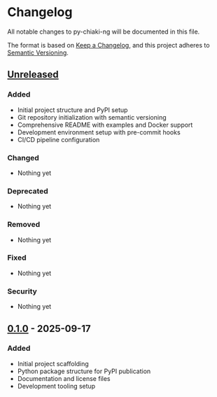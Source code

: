 # Changelog

All notable changes to py-chiaki-ng will be documented in this file.

The format is based on [Keep a Changelog](https://keepachangelog.com/en/1.0.0/),
and this project adheres to [Semantic Versioning](https://semver.org/spec/v2.0.0.html).

## [Unreleased]

### Added
- Initial project structure and PyPI setup
- Git repository initialization with semantic versioning
- Comprehensive README with examples and Docker support
- Development environment setup with pre-commit hooks
- CI/CD pipeline configuration

### Changed
- Nothing yet

### Deprecated
- Nothing yet

### Removed
- Nothing yet

### Fixed
- Nothing yet

### Security
- Nothing yet

## [0.1.0] - 2025-09-17

### Added
- Initial project scaffolding
- Python package structure for PyPI publication
- Documentation and license files
- Development tooling setup

[Unreleased]: https://github.com/RaceCrewAI/py-chiaki-ng/compare/v0.1.0...HEAD
[0.1.0]: https://github.com/RaceCrewAI/py-chiaki-ng/releases/tag/v0.1.0
